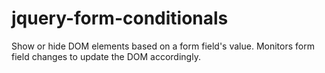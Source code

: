 # jquery-form-conditionals
Show or hide DOM elements based on a form field's value. Monitors form field changes to update the DOM accordingly.
